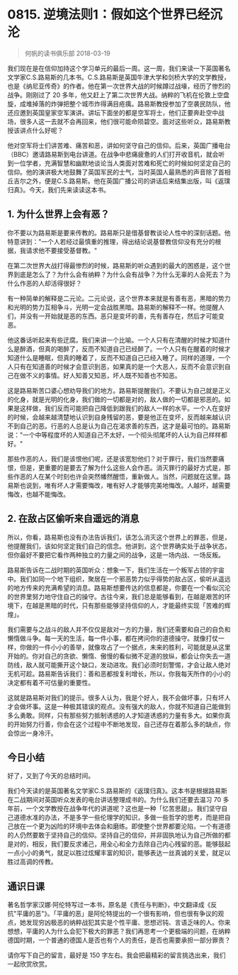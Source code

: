 # 0815. 逆境法则1：假如这个世界已经沉沦
> 何帆的读书俱乐部
2018-03-19

我们现在是在信仰加持这个学习单元的最后一周。这一周，我们来读一下英国著名文学家C.S.路易斯的几本书。C.S.路易斯是英国牛津大学和剑桥大学的文学教授，也是《纳尼亚传奇》的作者。他在第一次世界大战的时候蹲过战壕，经历了惨烈的战争。刚刚过了 20 多年，他又赶上了第二次世界大战。纳粹的飞机在伦敦上空盘旋，成堆掉落的炸弹把整个城市炸得满目疮痍。路易斯教授参加了空袭民防队，他还应邀到英国皇家空军演讲。讲坛下面坐的都是空军将士，他们正要奔赴空中战场，很多人这一去就不会再回来，他们很可能命陨碧空。面对这些听众，路易斯教授该讲点什么好呢？

他对空军将士们讲苦难、痛苦和恶，讲如何坚守自己的信仰。后来，英国广播电台（BBC）邀请路易斯到电台讲道。在战争中悲痛疲惫的人们打开收音机，就会听到一位学者，充满智慧和幽默地谈论当人类面对苦难和死亡的时候如何坚定自己的信仰。他的演讲极大地鼓舞了英国军民的士气，当时英国人最熟悉的声音除了首相丘吉尔之外，便是C.S.路易斯。他在英国广播公司的讲话后来结集出版，叫《返璞归真》。今天，我们先来读读这本书。

## 1. 为什么世界上会有恶？
你不要以为路易斯是要来传教的。路易斯只是借基督教谈论人性中的深刻话题。他特意讲到："一个人若经过最慎重的推理，得出结论说基督教信仰没有充分的根据，我请求他不要接受基督教。"

在第二次世界大战打得最惨烈的时候，路易斯的听众遇到的最大的困惑是，这个世界到底是怎么了？为什么会有纳粹？为什么会有战争？为什么无辜的人会死去？为什么作恶的人却活得很好？

有一种简单的解释是二元论。二元论说，这个世界本来就是有善有恶，黑暗的势力和光明的势力互相争斗，光明一定会战胜黑暗。路易斯的解释不一样。他提醒人们，并没有一开始就是恶的东西。恶只是变坏的善，先有善存在，然后才可能变恶。

他这番话听起来有些迂腐。我们来讲一个比喻。一个人只有在清醒的时候才知道什么是醉酒，但真的喝醉了，反而不知道自己已经醉了。一个人只有在醒着的时候才知道什么是睡眠，但真的睡着了，反而不知道自己已经入睡了。同样的道理，一个人只有在知道善的时候才会意识到恶，如果真的是一个大恶人，反而不会意识到自己在做不义的事情。好人知善又知恶，坏人既不知善也不知恶。

这是路易斯苦口婆心想劝导我们的地方。路易斯提醒我们，不要认为自己就是正义的化身，就是光明的化身，我们做的一切都是对的，敌人做的一切都是邪恶的。如果是这样做，我们反而可能把自己降低到跟我们的敌人一样的水平。一个人在变好的时候，会越来越清楚地认识到自身残留的恶，要是他正在变坏，反而越来越认识不到自己的恶。行恶的人总是认为自己在渴求善的东西，这才是最可怕的。路易斯说："一个中等程度坏的人知道自己不太好，一个彻头彻尾坏的人认为自己样样都好。"

那些作恶的人，我们是该恨他们呢，还是该宽恕他们？对于罪行，我们当然要痛恨，但是，更重要的是要去了解为什么这些人会作恶。消灭罪行的最好方式是，那些作恶的人在某个时刻也许会突然幡然醒悟，重新做人。当然，问题就在这里。路易斯也说到，唯有坏人才需要悔改，唯有好人才能够完美地悔改。人越坏，越需要悔改，也越不能悔改。

## 2. 在敌占区偷听来自遥远的消息
所以，你看，路易斯也没有办法告诉我们，该怎么消灭这个世界上的罪恶，但是，他提醒我们，该如何坚定我们自己的信念。他讲到，这个世界确实处于战争状态，但你最好不要把它看作两种独立的力量之间的战争，这是一场内战、一场反叛。

路易斯告诉在二战时期的英国听众：想象一下，我们生活在一个叛军占领的宇宙中。我们如同一个地下组织，聚居在一个邪恶势力似乎得势的敌占区，偷听从遥远的地方传来的充满希望的消息。路易斯想要传达的信息都是，你要在一个看似沉沦的世界里努力地守住自己的操守。古往今来，我们总是能够看到，在越是艰苦的环境下，在越是黑暗的时代，只有那些能够坚持信仰的人，才能最终实现「苦难的辉煌」。

我们需要与之战斗的敌人并不仅仅是敌对一方的力量，我们还需要和自己的自负和懒惰做斗争。每一天的生活，每一件小事，都在拷问你的道德操守。就像打仗一样，你做的一件小小的善举，就像攻占了一个据点，未来的胜利，可能就是从这里开始的。你对自己的贪欲、懒惰、傲慢的看似微不足道的放纵，都会让你失去一道防线，敌人就可能撕开这个缺口，发动进攻。我们必须时刻警惕，才会让敌人绝对无机可趁。路易斯告诉我们：善和恶都按复利增长，所以，你我每天所作的小小的决定都有着不可估量的重要性。

这就是路易斯对我们的提示。很多人认为，我是个好人，我不会做坏事，只有坏人才会做坏事。这是一种极其错误的观点。没有强大的敌人，你就不知道自己能做到多么勇敢。同样，只有那些努力抵制诱惑的人才知道诱惑的力量有多大。如果你真的开始努力行善，你会在这个过程中不断地发现，自己还存在着那么多的缺点，你会惊出一身冷汗。

## 今日小结
好了，又到了今天的总结时间。

我们今天读的是英国著名文学家C.S.路易斯的《返璞归真》。这本书是根据路易斯在二战期间对英国听众发表的电台讲话整理成书的。为什么我们还要去温习 70 多年前，一个文学教授在战争年代的讲道呢？这也是一种「忆苦思甜」。我们坚守自己道德水准的办法，不是多学一些伦理学的知识，多做一些哲学的思考，而是把自己放在一个更为凶险的环境中去体会和磨练。即使整个世界都要沦陷，一个有道德的人仍然要敢于坚持自己的信仰。坚持自己的信仰，并非固执地认为自己所做的都是对的，相反，我们要反求诸己，用全心和全力去除自己内心残留的恶。能够鼓起一点小小的勇气，就足以胜过炫耀丰富的知识，能够表达一丝真诚的关爱，就足以胜过高调的传教。

## 通识日课
著名哲学家汉娜·阿伦特写过一本书，原名是《责任与判断》，中文翻译成《反抗"平庸的恶"》。「平庸的恶」是阿伦特提出的一个很有影响，但也很有争议的观点，她发现穷凶极恶的纳粹战犯其实是个性平庸、思想迟钝、言语乏味的人。你来想想，平庸的人为什么会犯下极大的罪恶？我们再思考一个更极端的问题，在纳粹德国时期，一个普通的德国人是否也有个人的责任，是否也需要承担一部分罪责？

请你写下自己的留言，最好是 150 字左右。我会把最精彩的留言挑选出来，我们一起欣赏欣赏。